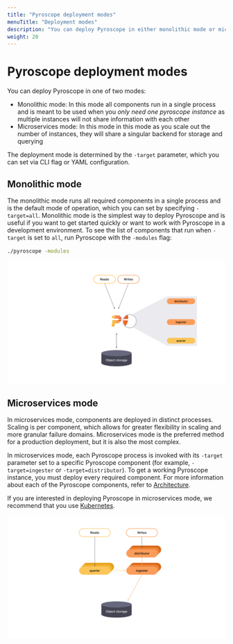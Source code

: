 ```yaml
---
title: "Pyroscope deployment modes"
menuTitle: "Deployment modes"
description: "You can deploy Pyroscope in either monolithic mode or microservices mode."
weight: 20
---
```


# Pyroscope deployment modes

You can deploy Pyroscope in one of two modes:

- Monolithic mode: In this mode all components run in a single process and is meant to be used when you _only need one pyroscope instance_ as multiple instances will not share information with each other
- Microservices mode: In this mode in this mode as you scale out the number of instances, they will share a singular backend for storage and querying

The deployment mode is determined by the `-target` parameter, which you can set via CLI flag or YAML configuration.

## Monolithic mode

The monolithic mode runs all required components in a single process and is the default mode of operation, which you can set by specifying `-target=all`. Monolithic mode is the simplest way to deploy Pyroscope and is useful if you want to get started quickly or want to work with Pyroscope in a development environment. To see the list of components that run when `-target` is set to `all`, run Pyroscope with the `-modules` flag:

```bash
./pyroscope -modules
```

[//]: # "Diagram source at https://docs.google.com/presentation/d/1C1fl0pH8wmKZe8gXo-VwmUuLvGiPmADfvey15FSkWpE/edit#slide=id.g11694eaa76e_0_0"

![Pyroscope's monolithic mode](monolithic-mode.svg)
<!--
Monolithic mode can be horizontally scaled out by deploying multiple Pyroscope binaries with `-target=all`. This approach provides high-availability and increased scale without the configuration complexity of the full [microservices deployment](#microservices-mode).

[//]: # "Diagram source at https://docs.google.com/presentation/d/1C1fl0pH8wmKZe8gXo-VwmUuLvGiPmADfvey15FSkWpE/edit#slide=id.g11658e7e4c6_1_20"

![Pyroscope's horizontally scaled monolithic mode](scaled-monolithic-mode.svg)
 -->
## Microservices mode

In microservices mode, components are deployed in distinct processes. Scaling is per component, which allows for greater flexibility in scaling and more granular failure domains. Microservices mode is the preferred method for a production deployment, but it is also the most complex.

In microservices mode, each Pyroscope process is invoked with its `-target` parameter set to a specific Pyroscope component (for example, `-target=ingester` or `-target=distributor`). To get a working Pyroscope instance, you must deploy every required component. For more information about each of the Pyroscope components, refer to [Architecture](../).

If you are interested in deploying Pyroscope in microservices mode, we recommend that you use [Kubernetes](https://kubernetes.io/).

[//]: # "Diagram source at https://docs.google.com/presentation/d/1C1fl0pH8wmKZe8gXo-VwmUuLvGiPmADfvey15FSkWpE/edit#slide=id.g11658e7e4c6_1_53"

![Pyroscope's microservices mode](microservices-mode.svg)
